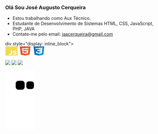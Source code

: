 ### Olá Sou José Augusto Cerqueira


- Estou trabalhando como Aux Técnico.
-  Estudante de Desenvolvimento de Sistemas HTML, CSS, JavaScript, PHP, JAVA
- Contate-me pelo email: jaacerqueira@gmail.com


div style="display: inline_block"><br>
  <img align="center" alt="Augusto-Js" height="30" width="40" src="https://raw.githubusercontent.com/devicons/devicon/master/icons/javascript/javascript-plain.svg">
  <img align="center" alt="Augusto-HTML" height="30" width="40" src="https://raw.githubusercontent.com/devicons/devicon/master/icons/html5/html5-original.svg">
  <img align="center" alt="Augusto-CSS" height="30" width="40" src="https://raw.githubusercontent.com/devicons/devicon/master/icons/css3/css3-original.svg">
</div>

<div>
  
  <a href="https://instagram.com/augusto_cerqueira2013" target="_blank"><img src="https://img.shields.io/badge/-Instagram-%23E4405F?style=for-the-badge&logo=instagram&logoColor=white" target="_blank"></a> 
  <a href = "mailto:contatojaacerqueira@gmail.com"><img src="https://img.shields.io/badge/-Gmail-%23333?style=for-the-badge&logo=gmail&logoColor=white" target="_blank"></a>
  <a href="https://wwwhttps://www.linkedin.com/in/jos%C3%A9-augusto-cerqueira-5b333038?lipi=urn%3Ali%3Apage%3Ad_flagship3_profile_view_base_contact_details%3BFFj%2Bx8lYSVWnU2ZEwih6fQ%3D%3D." target="_blank"><img src="https://img.shields.io/badge/-LinkedIn-%230077B5?style=for-the-badge&logo=linkedin&logoColor=white" target="_blank"></a> 
 
  ![Snake animation](https://github.com/rafaballerini/rafaballerini/blob/output/github-contribution-grid-snake.svg)
 
  
  
  </div>
  
